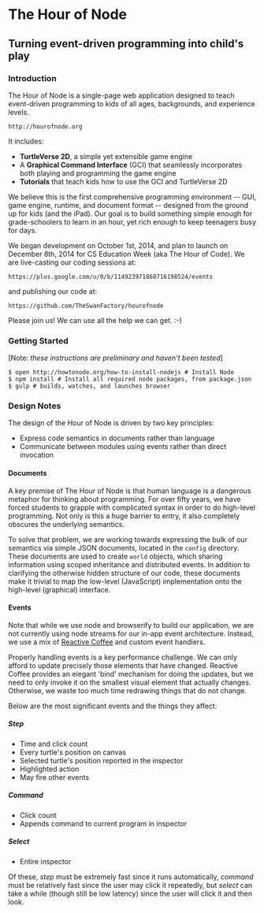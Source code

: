 # The Hour of Node

## Turning event-driven programming into child's play

### Introduction

The Hour of Node is a single-page web application designed to teach event-driven programming to kids of all ages, backgrounds, and experience levels.

    http://hourofnode.org

It includes:

 * **TurtleVerse 2D**, a simple yet extensible game engine 
 * A **Graphical Command Interface** (GCI) that seamlessly incorporates both playing and programming the game engine
 * **Tutorials** that teach kids how to use the GCI and TurtleVerse 2D

We believe this is the first comprehensive programming environment -- GUI, game engine, runtime, and document format -- designed from the ground up for kids (and the iPad). Our goal is to build something simple enough for grade-schoolers to learn in an hour, yet rich enough to keep teenagers busy for days. 

We began development on October 1st, 2014, and plan to launch on December 8th, 2014 for CS Education Week (aka The Hour of Code). We are live-casting our coding sessions at:

    https://plus.google.com/u/0/b/114923971860716198524/events

and publishing our code at:

    https://github.com/TheSwanFactory/hourofnode

Please join us! We can use all the help we can get. :-)

### Getting Started

[Note: *these instructions are preliminary and haven't been tested*]

    $ open http://howtonode.org/how-to-install-nodejs # Install Node
    $ npm install # Install all required node packages, from package.json
    $ gulp # builds, watches, and launches browser

### Design Notes

The design of the Hour of Node is driven by two key principles:

 * Express code semantics in documents rather than language
 * Communicate between modules using events rather than direct invocation

#### Documents

A key premise of The Hour of Node is that human language is a dangerous metaphor for thinking about programming. For over fifty years, we have forced students to grapple with complicated syntax in order to do high-level programming.  Not only is this a huge barrier to entry, it also completely obscures the underlying semantics.

To solve that problem, we are working towards expressing the bulk of our semantics via simple JSON documents, located in the `config` directory. These documents are used to create `world` objects, which sharing information using scoped inheritance and distributed events.  In addition to clarifying the otherwise hidden structure of our code, these documents make it trivial to map the low-level (JavaScript) implementation onto the high-level (graphical) interface.

#### Events

Note that while we use node and browserify to build our application, we are not currently using node streams for our in-app event architecture.  Instead, we use a mix of [Reactive Coffee](http://yang.github.io/reactive-coffee/) and custom event handlers.

Properly handling events is a key performance challenge. We can only afford to update precisely those elements that have changed.   Reactive Coffee provides an elegant 'bind' mechanism for doing the updates, but we need to only invoke it on the smallest visual element that actually changes.  Otherwise, we waste too much time redrawing things that do not change.

Below are the most significant events and the things they affect:

##### Step

 * Time and click count
 * Every turtle's position on canvas
 * Selected turtle's position reported in the inspector
 * Highlighted action
 * May fire other events
 
##### Command

 * Click count
 * Appends command to current program in inspector
 
##### Select

 * Entire inspector
 
Of these, _step_ must be extremely fast since it runs automatically, _command_ must be relatively fast since the user may click it repeatedly, but _select_ can take a while (though still be low latency) since the user will click it and then look.
